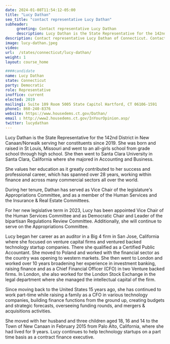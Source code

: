 ```yaml
---
date: 2024-01-08T11:54:12-05:00
title: "Lucy Dathan"
seo_title: "contact representative Lucy Dathan"
subheader:
     greeting: Contact representative Lucy Dathan
     description: Lucy Dathan is the State Representative for the 142nd District in New Canaan/Norwalk serving her constituents since 2019. She was born and raised in St Louis, Missouri and went to an all-girls school from grade school through high school.
description: Contact representative Lucy Dathan of Connecticut. Contact information for Lucy Dathan includes email address, phone number, and mailing address.
image: lucy-dathan.jpeg
video:
url:  /states/connecticut/lucy-dathan/
weight: 1
layout: course_home

####candidate
name: Lucy Dathan
state: Connecticut
party: Democratic
role: Representative
inoffice: current
elected: 2019
mailing1: Suite 109 Room 5005 State Capitol Hartford, CT 06106-1591
phone1: 860-240-8376
website: https://www.housedems.ct.gov/Dathan/
email : http://www2.housedems.ct.gov/InYourOpinion.asp/
twitter: lucydathan
---
```


Lucy Dathan is the State Representative for the 142nd District in New Canaan/Norwalk serving her constituents since 2019. She was born and raised in St Louis, Missouri and went to an all-girls school from grade school through high school. She then went to Santa Clara University in Santa Clara, California where she majored in Accounting and Business.

She values her education as it greatly contributed to her success and professional career, which has spanned over 28 years, working within finance and across many commercial sectors all over the world.

During her tenure, Dathan has served as Vice Chair of the legislature's Appropriations Committee, and as a member of the Human Services and the Insurance & Real Estate Committees.

For her new legislative term in 2023, Lucy has been appointed Vice Chair of the Human Services Committee and as Democratic Chair and Leader of the bipartisan Regulations Review Committee. Additionally, she will continue to serve on the Appropriations Committee.

Lucy began her career as an auditor in a Big 4 firm in San Jose, California where she focused on venture capital firms and ventured backed technology startup companies. There she qualified as a Certified Public Accountant. She moved to Poland and worked with the financial sector as the country was opening to western markets. She then went to London and worked over 10 years broadening her experience in investment banking, raising finance and as a Chief Financial Officer (CFO) in two Venture backed firms. In London, she also worked for the London Stock Exchange in the legal department where she managed the intellectual capital of the firm.

Since moving back to the United States 15 years ago, she has continued to work part-time while raising a family as a CFO in various technology companies, building finance functions from the ground up, creating budgets and strategic forecasts, overseeing funding rounds, and mergers & acquisitions activities.

She moved with her husband and three children aged 18, 16 and 14 to the Town of New Canaan in February 2015 from Palo Alto, California, where she had lived for 9 years. Lucy continues to help technology startups on a part time basis as a contract finance executive.
